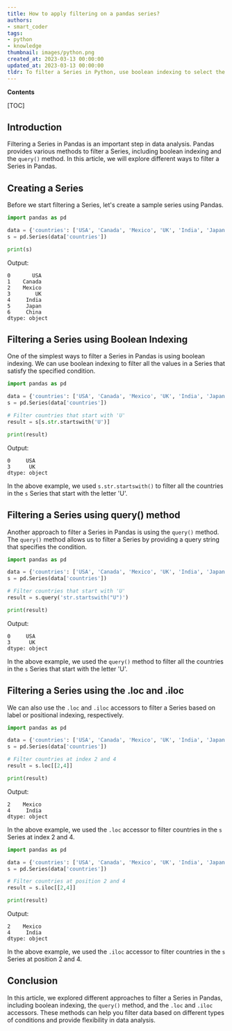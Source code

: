 ```yaml
---
title: How to apply filtering on a pandas series?
authors:
- smart_coder
tags:
- python
- knowledge
thumbnail: images/python.png
created_at: 2023-03-13 00:00:00
updated_at: 2023-03-13 00:00:00
tldr: To filter a Series in Python, use boolean indexing to select the desired rows based on a certain condition.
---
```


**Contents**

[TOC]

## Introduction

Filtering a Series in Pandas is an important step in data analysis. Pandas provides various methods to filter a Series, including boolean indexing and the `query()` method. In this article, we will explore different ways to filter a Series in Pandas.

## Creating a Series

Before we start filtering a Series, let's create a sample series using Pandas.

```python
import pandas as pd

data = {'countries': ['USA', 'Canada', 'Mexico', 'UK', 'India', 'Japan', 'China']}
s = pd.Series(data['countries'])

print(s)
```

Output:

```
0       USA
1    Canada
2    Mexico
3        UK
4     India
5     Japan
6     China
dtype: object
```

## Filtering a Series using Boolean Indexing

One of the simplest ways to filter a Series in Pandas is using boolean indexing. We can use boolean indexing to filter all the values in a Series that satisfy the specified condition.

```python
import pandas as pd

data = {'countries': ['USA', 'Canada', 'Mexico', 'UK', 'India', 'Japan', 'China']}
s = pd.Series(data['countries'])

# Filter countries that start with 'U'
result = s[s.str.startswith('U')]

print(result)
```

Output:

```
0     USA
3      UK
dtype: object
```

In the above example, we used `s.str.startswith()` to filter all the countries in the `s` Series that start with the letter 'U'.

## Filtering a Series using query() method

Another approach to filter a Series in Pandas is using the `query()` method. The `query()` method allows us to filter a Series by providing a query string that specifies the condition.

```python
import pandas as pd

data = {'countries': ['USA', 'Canada', 'Mexico', 'UK', 'India', 'Japan', 'China']}
s = pd.Series(data['countries'])

# Filter countries that start with 'U'
result = s.query('str.startswith("U")')

print(result)
```

Output:

```
0     USA
3      UK
dtype: object
```

In the above example, we used the `query()` method to filter all the countries in the `s` Series that start with the letter 'U'.

## Filtering a Series using the .loc and .iloc

We can also use the `.loc` and `.iloc` accessors to filter a Series based on label or positional indexing, respectively.

```python
import pandas as pd

data = {'countries': ['USA', 'Canada', 'Mexico', 'UK', 'India', 'Japan', 'China']}
s = pd.Series(data['countries'])

# Filter countries at index 2 and 4
result = s.loc[[2,4]]

print(result)
```

Output:

```
2    Mexico
4     India
dtype: object
```

In the above example, we used the `.loc` accessor to filter countries in the `s` Series at index 2 and 4.

```python
import pandas as pd

data = {'countries': ['USA', 'Canada', 'Mexico', 'UK', 'India', 'Japan', 'China']}
s = pd.Series(data['countries'])

# Filter countries at position 2 and 4
result = s.iloc[[2,4]]

print(result)
```

Output:

```
2    Mexico
4     India
dtype: object
```

In the above example, we used the `.iloc` accessor to filter countries in the `s` Series at position 2 and 4.

## Conclusion

In this article, we explored different approaches to filter a Series in Pandas, including boolean indexing, the `query()` method, and the `.loc` and `.iloc` accessors. These methods can help you filter data based on different types of conditions and provide flexibility in data analysis.
